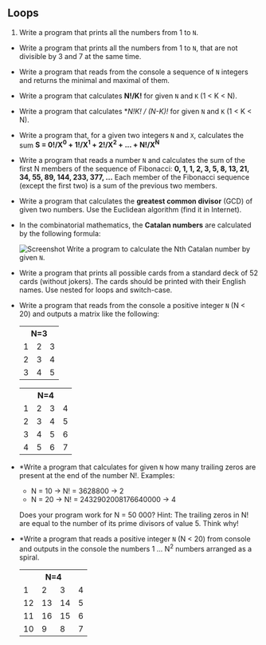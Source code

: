 ## Loops

1. Write a program that prints all the numbers from 1 to `N`.
* Write a program that prints all the numbers from 1 to `N`, that are not divisible by 3 and 7 at the same time.
* Write a program that reads from the console a sequence of `N` integers and returns the minimal and maximal of them.
* Write a program that calculates **N!/K!** for given `N` and `K` (1 < K < N).
* Write a program that calculates **N!*K! / (N-K)!** for given `N` and `K` (1 < K < N).
* Write a program that, for a given two integers `N` and `X`, calculates the sum **S = 0!/X<sup>0</sup> + 1!/X<sup>1</sup> + 2!/X<sup>2</sup> + ... + N!/X<sup>N</sup>**
* Write a program that reads a number `N` and calculates the sum of the first N members of the sequence of Fibonacci: **0, 1, 1, 2, 3, 5, 8, 13, 21, 34, 55, 89, 144, 233, 377, ...** Each member of the Fibonacci sequence (except the first two) is a sum of the previous two members.
* Write a program that calculates the **greatest common divisor** (GCD) of given two numbers. Use the Euclidean algorithm (find it in Internet).
* In the combinatorial mathematics, the **Catalan numbers** are calculated by the following formula:

	![Screenshot](https://raw.github.com/jasssonpet/TelerikAcademy/master/csharppart1/6.Loops/9.CatalanNumbers/index.png) Write a program to calculate the Nth Catalan number by given `N`.
* Write a program that prints all possible cards from a standard deck of 52 cards (without jokers). The cards should be printed with their English names. Use nested for loops and switch-case.
* Write a program that reads from the console a positive integer `N` (N < 20) and outputs a matrix like the following:

	<table>
		<tr>
			<th colspan="3">N=3</th>
		</tr>
		<tr>
			<td>1</td>
			<td>2</td>
			<td>3</td>
		</tr>
		<tr>
			<td>2</td>
			<td>3</td>
			<td>4</td>
		</tr>
		<tr>
			<td>3</td>
			<td>4</td>
			<td>5</td>
		</tr>
	</table>
	<table>
		<tr>
			<th colspan="4">N=4</th>
		</tr>
		<tr>
			<td>1</td>
			<td>2</td>
			<td>3</td>
			<td>4</td>
		</tr>
		<tr>
			<td>2</td>
			<td>3</td>
			<td>4</td>
			<td>5</td>
		</tr>
		<tr>
			<td>3</td>
			<td>4</td>
			<td>5</td>
			<td>6</td>
		</tr>
		<tr>
			<td>4</td>
			<td>5</td>
			<td>6</td>
			<td>7</td>
		</tr>
	</table>

* \*Write a program that calculates for given `N` how many trailing zeros are present at the end of the number N!. Examples:

	* N = 10 -> N! = 3628800 -> 2
	* N = 20 -> N! = 2432902008176640000 -> 4

	Does your program work for N = 50 000? Hint: The trailing zeros in N! are equal to the number of its prime divisors of value 5. Think why!
* \*Write a program that reads a positive integer `N` (N < 20) from console and outputs in the console the numbers 1 ... N<sup>2</sup> numbers arranged as a spiral.

	<table>
		<tr>
			<th colspan="4">N=4</th>
		</tr>
		<tr>
			<td>1</td>
			<td>2</td>
			<td>3</td>
			<td>4</td>
		</tr>
		<tr>
			<td>12</td>
			<td>13</td>
			<td>14</td>
			<td>5</td>
		</tr>
		<tr>
			<td>11</td>
			<td>16</td>
			<td>15</td>
			<td>6</td>
		</tr>
		<tr>
			<td>10</td>
			<td>9</td>
			<td>8</td>
			<td>7</td>
		</tr>
	</table>